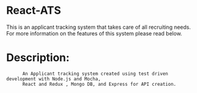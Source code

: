 # React-ATS
This is an applicant tracking system that takes care of all recruiting needs. For more information on the features of this system please read below.

# Description: 
          An Applicant tracking system created using test driven development with Node.js and Mocha, 
          React and Redux , Mongo DB, and Express for API creation.

